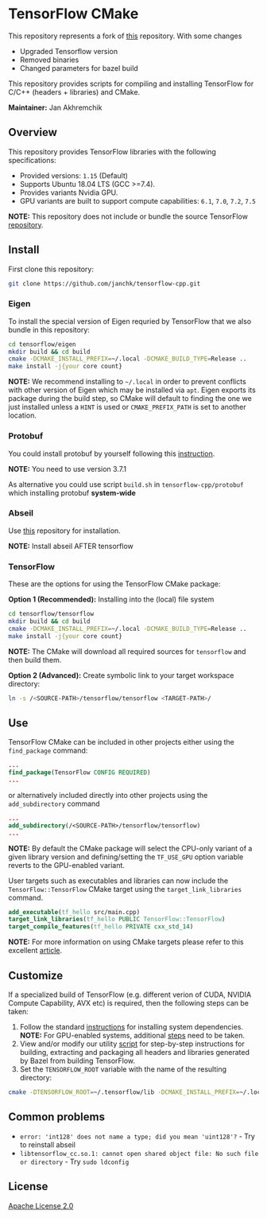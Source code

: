 # TensorFlow CMake

This repository represents a fork of [this](https://github.com/leggedrobotics/tensorflow-cpp) repository. With some changes 

* Upgraded Tensorflow version
* Removed binaries
* Changed parameters for bazel build

This repository provides scripts for compiling and installing TensorFlow for C/C++ (headers + libraries) and CMake.

**Maintainer:** Jan Akhremchik  

## Overview

This repository provides TensorFlow libraries with the following specifications:  

  - Provided versions: `1.15` (Default)
  - Supports Ubuntu 18.04 LTS (GCC >=7.4).  
  - Provides variants Nvidia GPU.  
  - GPU variants are built to support compute capabilities:  `6.1`, `7.0`, `7.2`, `7.5`  

**NOTE:** This repository does not include or bundle the source TensorFlow [repository](https://github.com/tensorflow/tensorflow).

## Install

First clone this repository:
```bash
git clone https://github.com/janchk/tensorflow-cpp.git
```

### Eigen

To install the special version of Eigen requried by TensorFlow that we also bundle in this repository:
```bash
cd tensorflow/eigen
mkdir build && cd build
cmake -DCMAKE_INSTALL_PREFIX=~/.local -DCMAKE_BUILD_TYPE=Release ..
make install -j{your core count}
```
**NOTE:** We recommend installing to `~/.local` in order to prevent conflicts with other version of Eigen which may be installed via `apt`. Eigen exports its package during the build step, so CMake will default to finding the one we just installed unless a `HINT` is used or `CMAKE_PREFIX_PATH` is set to another location.  

### Protobuf

You could install protobuf by yourself following this [instruction](https://github.com/protocolbuffers/protobuf/blob/master/src/README.md).

**NOTE:** You need to use version 3.7.1

As alternative you could use script `build.sh` in `tensorflow-cpp/protobuf` which installing protobuf **system-wide**

### Abseil 

Use [this](https://github.com/abseil/abseil-cpp) repository for installation.

**NOTE:** Install abseil AFTER tensorflow

### TensorFlow

These are the options for using the TensorFlow CMake package:

**Option 1 (Recommended):** Installing into the (local) file system
```bash
cd tensorflow/tensorflow
mkdir build && cd build
cmake -DCMAKE_INSTALL_PREFIX=~/.local -DCMAKE_BUILD_TYPE=Release ..
make install -j{your core count}
```
**NOTE:** The CMake will download all required sources for `tensorflow` and then build them.

**Option 2 (Advanced):** Create symbolic link to your target workspace directory:
```bash
ln -s /<SOURCE-PATH>/tensorflow/tensorflow <TARGET-PATH>/
```

## Use

TensorFlow CMake can be included in other projects either using the `find_package` command:
```CMake
...
find_package(TensorFlow CONFIG REQUIRED)
...
```

or alternatively included directly into other projects using the `add_subdirectory` command
```CMake
...
add_subdirectory(/<SOURCE-PATH>/tensorflow/tensorflow)
...
```
**NOTE:** By default the CMake package will select the CPU-only variant of a given library version and defining/setting the `TF_USE_GPU` option variable reverts to the GPU-enabled variant.

User targets such as executables and libraries can now include the `TensorFlow::TensorFlow` CMake target using the `target_link_libraries` command.
```CMake
add_executable(tf_hello src/main.cpp)
target_link_libraries(tf_hello PUBLIC TensorFlow::TensorFlow)
target_compile_features(tf_hello PRIVATE cxx_std_14)
```
**NOTE:** For more information on using CMake targets please refer to this excellent [article](https://pabloariasal.github.io/2018/02/19/its-time-to-do-cmake-right/).


## Customize

If a specialized build of TensorFlow (e.g. different verion of CUDA, NVIDIA Compute Capability, AVX etc) is required, then the following steps can be taken:  
1. Follow the standard [instructions](https://www.tensorflow.org/install/source) for installing system dependencies.  
**NOTE:** For GPU-enabled systems, additional [steps](https://www.tensorflow.org/install/gpu) need to be taken.  
2. View and/or modify our utility [script](https://github.com/leggedrobotics/tensorflow-cpp/blob/master/tensorflow/bin/build.sh) for step-by-step instructions for building, extracting and packaging all headers and libraries generated by Bazel from building TensorFlow.  
3. Set the `TENSORFLOW_ROOT` variable with the name of the resulting directory:
```bash
cmake -DTENSORFLOW_ROOT=~/.tensorflow/lib -DCMAKE_INSTALL_PREFIX=~/.local -DCMAKE_BUILD_TYPE=Release ..
```

## Common problems
* `error: 'int128' does not name a type; did you mean 'uint128'?` - Try to reinstall abseil
* `libtensorflow_cc.so.1: cannot open shared object file: No such file or directory` - Try `sudo ldconfig`

## License

[Apache License 2.0](LICENSE)

